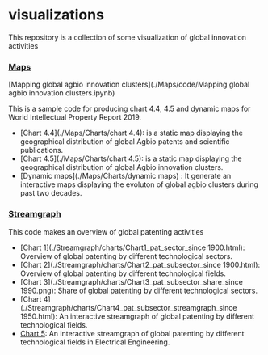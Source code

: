 # visualizations
This repository is a collection of some visualization of global innovation activities

### [Maps](./Maps/) 

[Mapping global agbio innovation clusters](./Maps/code/Mapping global agbio innovation clusters.ipynb)

This is a sample code for producing chart 4.4, 4.5 and dynamic maps for World Intellectual Property Report 2019. 
- [Chart 4.4](./Maps/Charts/chart 4.4): is a static map displaying the geographical distribution of global Agbio patents and scientific publications.  
- [Chart 4.5](./Maps/Charts/chart 4.5): is a static map displaying the geographical distribution of global Agbio innovation clusters.
- [Dynamic maps](./Maps/Charts/dynamic maps)
: It generate an interactive maps displaying the evoluton of global agbio clusters during past two decades.

### [Streamgraph](./Streamgraph/) 

This code makes an overview of global patenting activities 

- [Chart 1](./Streamgraph/charts/Chart1_pat_sector_since 1900.html): Overview of global patenting by different technological sectors. 
- [Chart 2](./Streamgraph/charts/Chart2_pat_subsector_since 1900.html): Overview of global patenting by different technological fields.
- [Chart 3](./Streamgraph/charts/Chart3_pat_subsector_share_since 1990.png): Share of global patenting by different technological sectors.
- [Chart 4](./Streamgraph/charts/Chart4_pat_subsector_streamgraph_since 1950.html): An interactive streamgraph of global patenting by different technological fields.
- [Chart 5](./Streamgraph/charts/Chart5_pat_subsector_streamgraph_EE_since1950.html): An interactive streamgraph of global patenting by different technological fields in Electrical Engineering. 
